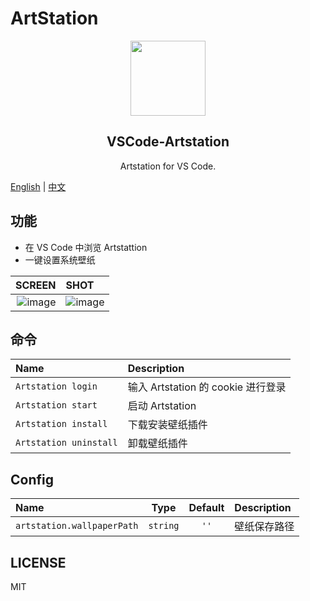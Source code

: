 # ArtStation

<p align="center">
  <img src="https://user-images.githubusercontent.com/11556339/193990898-7d579cec-52d1-4221-ae35-5d4f8661f7f2.png" width="120"/>
  <h2 align="center">VSCode-Artstation</h2>
  <p align="center">Artstation for VS Code.</p>
</p>

[English](./README.md) | [中文](./README.zh-CN.md)

## 功能

- 在 VS Code 中浏览 Artstattion
- 一键设置系统壁纸

|    SCREEN | SHOT |
|-------:|:-----|
| ![image](https://user-images.githubusercontent.com/11556339/193978773-d9b93e2e-3d4d-4c67-bf75-f0d9a9683be6.png) | ![image](https://user-images.githubusercontent.com/11556339/193978873-6e3e797b-5783-4554-8fa5-cde9648ccc4b.png) |


## 命令

| Name                      | Description                                 |
| :------------------------ | :------------------------------------------ |
| `Artstation login`        | 输入 Artstation 的 cookie 进行登录           |
| `Artstation start`        | 启动 Artstation                             |
| `Artstation install`      | 下载安装壁纸插件                             |
| `Artstation uninstall`    | 卸载壁纸插件                                 |

## Config

| Name                            |      Type       |   Default    | Description                |
| :------------------------------ | :-------------: | :----------: | :------------------------- |
| `artstation.wallpaperPath`      |    `string`     |     `''`     | 壁纸保存路径                |



## LICENSE

MIT
